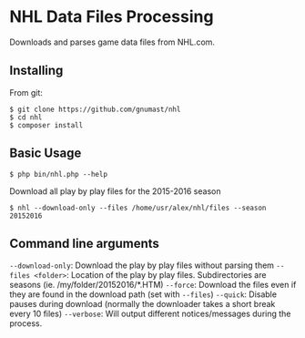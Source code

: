 # NHL Data Files Processing

Downloads and parses game data files from NHL.com.

## Installing

From git:

    $ git clone https://github.com/gnumast/nhl
    $ cd nhl
    $ composer install

## Basic Usage
    
    $ php bin/nhl.php --help
    
Download all play by play files for the 2015-2016 season

    $ nhl --download-only --files /home/usr/alex/nhl/files --season 20152016
    
## Command line arguments

``--download-only``: Download the play by play files without parsing them
``--files <folder>``: Location of the play by play files. Subdirectories are seasons (ie. /my/folder/20152016/*.HTM)
``--force``: Download the files even if they are found in the download path (set with ``--files``)
``--quick``: Disable pauses during download (normally the downloader takes a short break every 10 files)
``--verbose``: Will output different notices/messages during the process.
